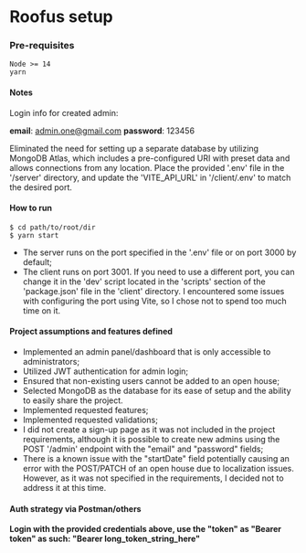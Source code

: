# Roofus setup

### Pre-requisites

    Node >= 14
    yarn

#### Notes

Login info for created admin:

**email**: admin.one@gmail.com
**password**: 123456

Eliminated the need for setting up a separate database by utilizing MongoDB Atlas, which includes a pre-configured URI with preset data and allows connections from any location.
Place the provided '.env' file in the '/server' directory, and update the 'VITE_API_URL' in '/client/.env' to match the desired port.

#### How to run

    $ cd path/to/root/dir
    $ yarn start

- The server runs on the port specified in the '.env' file or on port 3000 by default;
- The client runs on port 3001. If you need to use a different port, you can change it in the 'dev' script located in the 'scripts' section of the 'package.json' file in the 'client' directory. I encountered some issues with configuring the port using Vite, so I chose not to spend too much time on it.

#### Project assumptions and features defined

- Implemented an admin panel/dashboard that is only accessible to administrators;
- Utilized JWT authentication for admin login;
- Ensured that non-existing users cannot be added to an open house;
- Selected MongoDB as the database for its ease of setup and the ability to easily share the project.
- Implemented requested features;
- Implemented requested validations;
- I did not create a sign-up page as it was not included in the project requirements, although it is possible to create new admins using the POST '/admin' endpoint with the "email" and "password" fields;
- There is a known issue with the "startDate" field potentially causing an error with the POST/PATCH of an open house due to localization issues. However, as it was not specified in the requirements, I decided not to address it at this time.

#### Auth strategy via Postman/others

**Login with the provided credentials above, use the "token" as "Bearer token" as such: "Bearer long_token_string_here"**
